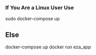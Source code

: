 ### If You Are a Linux User Use
sudo docker-compose up
## Else 
docker-compose up
 docker run eza_app 
